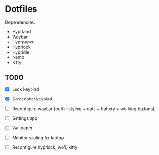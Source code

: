 # Dotfiles

Dependencies:
- Hyprland
- Waybar
- Hyprpaper
- Hyprlock
- Hypridle
- Nemo
- Kitty

## TODO
- [x] Lock keybind
- [x] Screenshot keybind
- [ ] Reconfigure waybar (better styling + date + battery + working buttons)
- [ ] Settings app
- [ ] Wallpaper
- [ ] Monitor scaling for laptop
- [ ] Reconfigure hyprlock, wofi, kitty

